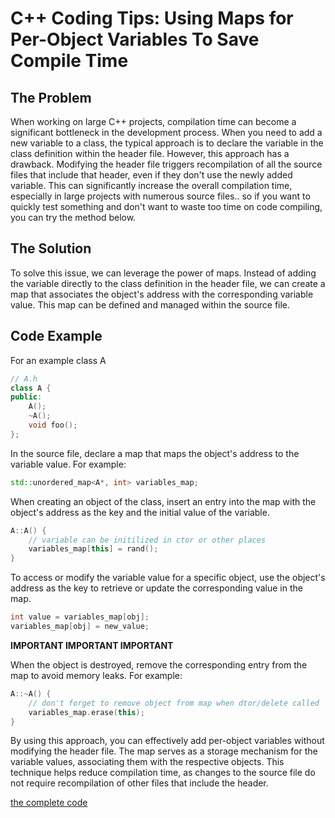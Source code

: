 # C++ Coding Tips: Using Maps for Per-Object Variables To Save Compile Time

## The Problem

When working on large C++ projects, compilation time can become a significant bottleneck in the development process. When you need to add a new variable to a class, the typical approach is to declare the variable in the class definition within the header file. However, this approach has a drawback. Modifying the header file triggers recompilation of all the source files that include that header, even if they don't use the newly added variable. This can significantly increase the overall compilation time, especially in large projects with numerous source files.. so if you want to quickly test something and don't want to waste too time on code compiling, you can try the method below.

## The Solution

To solve this issue, we can leverage the power of maps. Instead of adding the variable directly to the class definition in the header file, we can create a map that associates the object's address with the corresponding variable value. This map can be defined and managed within the source file.

## Code Example

For an example class A

```c++
// A.h
class A {
public:
    A();
    ~A();
    void foo();
};
```

In the source file, declare a map that maps the object's address to the variable value. For example:

```c++
std::unordered_map<A*, int> variables_map;
```
When creating an object of the class, insert an entry into the map with the object's address as the key and the initial value of the variable.

```c++
A::A() {
    // variable can be initilized in ctor or other places
    variables_map[this] = rand();
}
```

To access or modify the variable value for a specific object, use the object's address as the key to retrieve or update the corresponding value in the map.

```c++
int value = variables_map[obj];
variables_map[obj] = new_value;
```

**IMPORTANT IMPORTANT IMPORTANT**

When the object is destroyed, remove the corresponding entry from the map to avoid memory leaks. For example:

```c++
A::~A() {
    // don't forget to remove object from map when dtor/delete called
    variables_map.erase(this);
}
```

By using this approach, you can effectively add per-object variables without modifying the header file. The map serves as a storage mechanism for the variable values, associating them with the respective objects. This technique helps reduce compilation time, as changes to the source file do not require recompilation of other files that include the header.

[the complete code](https://godbolt.org/z/rz7MxWz6j)
